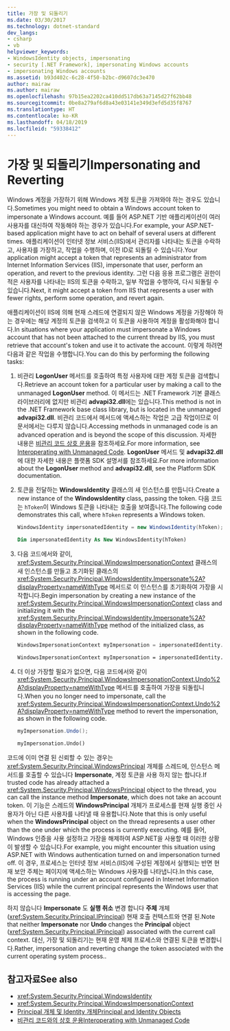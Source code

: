 ```yaml
---
title: 가장 및 되돌리기
ms.date: 03/30/2017
ms.technology: dotnet-standard
dev_langs:
- csharp
- vb
helpviewer_keywords:
- WindowsIdentity objects, impersonating
- security [.NET Framework], impersonating Windows accounts
- impersonating Windows accounts
ms.assetid: b93d402c-6c28-4f50-b2bc-d9607dc3e470
author: mairaw
ms.author: mairaw
ms.openlocfilehash: 97b15ea2202ca410dd517db63a7145d27f62bb48
ms.sourcegitcommit: 0be8a279af6d8a43e03141e349d3efd5d35f8767
ms.translationtype: HT
ms.contentlocale: ko-KR
ms.lasthandoff: 04/18/2019
ms.locfileid: "59338412"
---
```

# <a name="impersonating-and-reverting"></a><span data-ttu-id="96c3e-102">가장 및 되돌리기</span><span class="sxs-lookup"><span data-stu-id="96c3e-102">Impersonating and Reverting</span></span>
<span data-ttu-id="96c3e-103">Windows 계정을 가장하기 위해 Windows 계정 토큰을 가져와야 하는 경우도 있습니다.</span><span class="sxs-lookup"><span data-stu-id="96c3e-103">Sometimes you might need to obtain a Windows account token to impersonate a Windows account.</span></span> <span data-ttu-id="96c3e-104">예를 들어 ASP.NET 기반 애플리케이션이 여러 사용자를 대신하여 작동해야 하는 경우가 있습니다.</span><span class="sxs-lookup"><span data-stu-id="96c3e-104">For example, your ASP.NET-based application might have to act on behalf of several users at different times.</span></span> <span data-ttu-id="96c3e-105">애플리케이션이 인터넷 정보 서비스(IIS)에서 관리자를 나타내는 토큰을 수락하고, 사용자를 가장하고, 작업을 수행하며, 이전 ID로 되돌릴 수 있습니다.</span><span class="sxs-lookup"><span data-stu-id="96c3e-105">Your application might accept a token that represents an administrator from Internet Information Services (IIS), impersonate that user, perform an operation, and revert to the previous identity.</span></span> <span data-ttu-id="96c3e-106">그런 다음 응용 프로그램은 권한이 적은 사용자를 나타내는 IIS의 토큰을 수락하고, 일부 작업을 수행하여, 다시 되돌릴 수 있습니다.</span><span class="sxs-lookup"><span data-stu-id="96c3e-106">Next, it might accept a token from IIS that represents a user with fewer rights, perform some operation, and revert again.</span></span>  
  
 <span data-ttu-id="96c3e-107">애플리케이션이 IIS에 의해 현재 스레드에 연결되지 않은 Windows 계정을 가장해야 하는 경우에는 해당 계정의 토큰을 검색하고 이 토큰을 사용하여 계정을 활성화해야 합니다.</span><span class="sxs-lookup"><span data-stu-id="96c3e-107">In situations where your application must impersonate a Windows account that has not been attached to the current thread by IIS, you must retrieve that account's token and use it to activate the account.</span></span> <span data-ttu-id="96c3e-108">이렇게 하려면 다음과 같은 작업을 수행합니다.</span><span class="sxs-lookup"><span data-stu-id="96c3e-108">You can do this by performing the following tasks:</span></span>  
  
1. <span data-ttu-id="96c3e-109">비관리 **LogonUser** 메서드를 호출하여 특정 사용자에 대한 계정 토큰을 검색합니다.</span><span class="sxs-lookup"><span data-stu-id="96c3e-109">Retrieve an account token for a particular user by making a call to the unmanaged **LogonUser** method.</span></span> <span data-ttu-id="96c3e-110">이 메서드는 .NET Framework 기본 클래스 라이브러리에 없지만 비관리 **advapi32.dll**에는 있습니다.</span><span class="sxs-lookup"><span data-stu-id="96c3e-110">This method is not in the .NET Framework base class library, but is located in the unmanaged **advapi32.dll**.</span></span> <span data-ttu-id="96c3e-111">비관리 코드에서 메서드에 액세스하는 작업은 고급 작업이므로 이 문서에서는 다루지 않습니다.</span><span class="sxs-lookup"><span data-stu-id="96c3e-111">Accessing methods in unmanaged code is an advanced operation and is beyond the scope of this discussion.</span></span> <span data-ttu-id="96c3e-112">자세한 내용은 [비관리 코드 상호 운용](../../../docs/framework/interop/index.md)을 참조하세요.</span><span class="sxs-lookup"><span data-stu-id="96c3e-112">For more information, see [Interoperating with Unmanaged Code](../../../docs/framework/interop/index.md).</span></span> <span data-ttu-id="96c3e-113">**LogonUser** 메서드 및 **advapi32.dll**에 대한 자세한 내용은 플랫폼 SDK 설명서를 참조하세요.</span><span class="sxs-lookup"><span data-stu-id="96c3e-113">For more information about the **LogonUser** method and **advapi32.dll**, see the Platform SDK documentation.</span></span>  
  
2. <span data-ttu-id="96c3e-114">토큰을 전달하는 **WindowsIdentity** 클래스의 새 인스턴스를 만듭니다.</span><span class="sxs-lookup"><span data-stu-id="96c3e-114">Create a new instance of the **WindowsIdentity** class, passing the token.</span></span> <span data-ttu-id="96c3e-115">다음 코드는 `hToken`이 Windows 토큰을 나타내는 호출을 보여줍니다.</span><span class="sxs-lookup"><span data-stu-id="96c3e-115">The following code demonstrates this call, where `hToken` represents a Windows token.</span></span>  
  
    ```csharp  
    WindowsIdentity impersonatedIdentity = new WindowsIdentity(hToken);  
    ```  
  
    ```vb  
    Dim impersonatedIdentity As New WindowsIdentity(hToken)  
    ```  
  
3. <span data-ttu-id="96c3e-116">다음 코드에서와 같이, <xref:System.Security.Principal.WindowsImpersonationContext> 클래스의 새 인스턴스를 만들고 초기화된 클래스의 <xref:System.Security.Principal.WindowsIdentity.Impersonate%2A?displayProperty=nameWithType> 메서드로 이 인스턴스를 초기화하여 가장을 시작합니다.</span><span class="sxs-lookup"><span data-stu-id="96c3e-116">Begin impersonation by creating a new instance of the <xref:System.Security.Principal.WindowsImpersonationContext> class and initializing it with the <xref:System.Security.Principal.WindowsIdentity.Impersonate%2A?displayProperty=nameWithType> method of the initialized class, as shown in the following code.</span></span>  
  
    ```csharp  
    WindowsImpersonationContext myImpersonation = impersonatedIdentity.Impersonate();  
    ```  
  
    ```vb  
    WindowsImpersonationContext myImpersonation = impersonatedIdentity.Impersonate()  
    ```  
  
4. <span data-ttu-id="96c3e-117">더 이상 가장할 필요가 없으면, 다음 코드에서와 같이 <xref:System.Security.Principal.WindowsImpersonationContext.Undo%2A?displayProperty=nameWithType> 메서드를 호출하여 가장을 되돌립니다.</span><span class="sxs-lookup"><span data-stu-id="96c3e-117">When you no longer need to impersonate, call the <xref:System.Security.Principal.WindowsImpersonationContext.Undo%2A?displayProperty=nameWithType> method to revert the impersonation, as shown in the following code.</span></span>  
  
    ```csharp  
    myImpersonation.Undo();  
    ```  
  
    ```vb  
    myImpersonation.Undo()  
    ```  
  
 <span data-ttu-id="96c3e-118">코드에 이미 연결 된 신뢰할 수 있는 경우는 <xref:System.Security.Principal.WindowsPrincipal> 개체를 스레드에, 인스턴스 메서드를 호출할 수 있습니다 **Impersonate**, 계정 토큰을 사용 하지 않는 합니다.</span><span class="sxs-lookup"><span data-stu-id="96c3e-118">If trusted code has already attached a <xref:System.Security.Principal.WindowsPrincipal> object to the thread, you can call the instance method **Impersonate**, which does not take an account token.</span></span> <span data-ttu-id="96c3e-119">이 기능은 스레드의 **WindowsPrincipal** 개체가 프로세스를 현재 실행 중인 사용자가 아닌 다른 사용자를 나타낼 때 유용합니다.</span><span class="sxs-lookup"><span data-stu-id="96c3e-119">Note that this is only useful when the **WindowsPrincipal** object on the thread represents a user other than the one under which the process is currently executing.</span></span> <span data-ttu-id="96c3e-120">예를 들어, Windows 인증을 사용 설정하고 가장을 해제하여 ASP.NET을 사용할 때 이러한 상황이 발생할 수 있습니다.</span><span class="sxs-lookup"><span data-stu-id="96c3e-120">For example, you might encounter this situation using ASP.NET with Windows authentication turned on and impersonation turned off.</span></span> <span data-ttu-id="96c3e-121">이 경우, 프로세스는 인터넷 정보 서비스(IIS)에 구성된 계정에서 실행되는 반면 현재 보안 주체는 페이지에 액세스하는 Windows 사용자를 나타냅니다.</span><span class="sxs-lookup"><span data-stu-id="96c3e-121">In this case, the process is running under an account configured in Internet Information Services (IIS) while the current principal represents the Windows user that is accessing the page.</span></span>  
  
 <span data-ttu-id="96c3e-122">하지 않습니다 **Impersonate** 도 **실행 취소** 변경 합니다 **주체** 개체 (<xref:System.Security.Principal.IPrincipal>) 현재 호출 컨텍스트와 연결 된.</span><span class="sxs-lookup"><span data-stu-id="96c3e-122">Note that neither **Impersonate** nor **Undo** changes the **Principal** object (<xref:System.Security.Principal.IPrincipal>)  associated with the current call context.</span></span> <span data-ttu-id="96c3e-123">대신, 가장 및 되돌리기는 현재 운영 체제 프로세스와 연결된 토큰을 변경합니다.</span><span class="sxs-lookup"><span data-stu-id="96c3e-123">Rather, impersonation and reverting change the token associated with the current operating system process..</span></span>  
  
## <a name="see-also"></a><span data-ttu-id="96c3e-124">참고자료</span><span class="sxs-lookup"><span data-stu-id="96c3e-124">See also</span></span>

- <xref:System.Security.Principal.WindowsIdentity>
- <xref:System.Security.Principal.WindowsImpersonationContext>
- [<span data-ttu-id="96c3e-125">Principal 개체 및 Identity 개체</span><span class="sxs-lookup"><span data-stu-id="96c3e-125">Principal and Identity Objects</span></span>](../../../docs/standard/security/principal-and-identity-objects.md)
- [<span data-ttu-id="96c3e-126">비관리 코드와의 상호 운용</span><span class="sxs-lookup"><span data-stu-id="96c3e-126">Interoperating with Unmanaged Code</span></span>](../../../docs/framework/interop/index.md)
